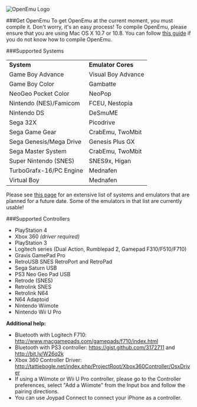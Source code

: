 ![OpenEmu Logo](http://i.imgur.com/I0vCcEj.png)

###Get OpenEmu
To get OpenEmu at the current moment, you must compile it. Don't worry, it's an easy process! To compile OpenEmu, please ensure that you are using Mac OS X 10.7 or 10.8. You can follow [this guide](https://github.com/OpenEmu/OpenEmu/wiki/Compiling-From-Source-Guide) if you do not know how to compile OpenEmu.


###Supported Systems
<table>
<tbody>
<tr>
<td><b>System</b></td>
<td><b>Emulator Cores</b></td>
</tr>

<tr>
<td> Game Boy Advance </td>
<td> Visual Boy Advance </td>
</tr>

<tr>
<td> Game Boy Color </td>
<td> Gambatte </td>
</tr>

<tr>
<td> NeoGeo Pocket Color </td>
<td> NeoPop </td>
</tr>

<tr>
<td> Nintendo (NES)/Famicom </td>
<td> FCEU, Nestopia </td>
</tr>

<tr>
<td> Nintendo DS </td>
<td> DeSmuME </td>
</tr>

<tr>
<td> Sega 32X </td>
<td> Picodrive </td>
</tr>

<tr>
<td> Sega Game Gear </td>
<td> CrabEmu, TwoMbit </td>
</tr>

<tr>
<td> Sega Genesis/Mega Drive </td>
<td> Genesis Plus GX </td>
</tr>

<tr>
<td> Sega Master System </td>
<td> CrabEmu, TwoMbit </td>
</tr>

<tr>
<td> Super Nintendo (SNES) </td>
<td> SNES9x, Higan </td>
</tr>

<tr>
<td> TurboGrafx-16/PC Engine </td>
<td> Mednafen </td>
</tr>

<tr>
<td> Virtual Boy </td>
<td> Mednafen </td>
</tr>

</tbody>
</table>

Please see [this page](https://github.com/OpenEmu/OpenEmu/wiki/Console---Core-Plugin-Status-&-Wishlist) for an extensive list of systems and emulators that are planned for a future date. Some of the emulators in that list are currently usable!

###Supported Controllers
* PlayStation 4
* Xbox 360 *(driver required)*
* PlayStation 3
* Logitech series (Dual Action, Rumblepad 2, Gamepad F310/F510/F710)
* Gravis GamePad Pro
* RetroUSB SNES RetroPort and RetroPad
* Sega Saturn USB
* PS3 Neo Geo Pad USB
* Retrode (SNES)
* Retrolink SNES
* Retrolink N64
* N64 Adaptoid
* Nintendo Wiimote
* Nintendo Wii U Pro

**Additional help:**
* Bluetooth with Logitech F710: http://www.macgamepads.com/gamepads/f710/index.html
* Bluetooth with PS3 controller: https://gist.github.com/3172711 and http://bit.ly/W26q2k
* Xbox 360 Controller Driver: http://tattiebogle.net/index.php/ProjectRoot/Xbox360Controller/OsxDriver
* If using a Wiimote or Wii U Pro controller, please go to the Controller preferences, select "Add a Wiimote" from the Input box and follow the pairing directions.
* You can use Joypad Connect to connect your iPhone as a controller.